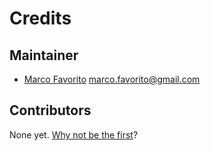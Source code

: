 # Credits

## Maintainer

* [Marco Favorito](https://github.com/marcofavorito) <marco.favorito@gmail.com>

## Contributors

None yet. [Why not be the first](./contributing.md)? 
